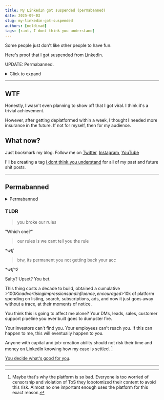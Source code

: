 ```yaml
---
title: My LinkedIn got suspended (permabanned)
date: 2025-09-03
slug: my-linkedin-got-suspended
authors: [neldivad]
tags: [rant, I dont think you understand]
---
```


Some people just don't like other people to have fun. 

Here's proof that I got suspended from LinkedIn.

UPDATE: Permabanned. 


<!--truncate-->

<details>
  <summary>Click to expand</summary>
  ![](wtf.JPG)
  ![](wtf1.JPG)
  ![](wtf2.JPG)
</details>

--- 
## WTF
Honestly, I wasn't even planning to show off that I got viral. I think it's a trivial achievement. 

However, after getting deplatformed within a week, I thought I needed more insurance in the future. If not for myself, then for my audience. 

## What now?

Just bookmark my blog. Follow me on [Twitter](https://twitter.com/nelvOfficial), [Instagram](https://www.instagram.com/divadlen/), [YouTube](https://www.youtube.com/@nelvOfficial)

I'll be creating a tag [i dont think you understand](tags/i-dont-think-you-understand) for all of my past and future shit posts. 

---
## Permabanned
<details >
  <summary>Permabanned</summary>
  ![](permaban1.png)
  ![](permaban2.png)
</details>

### TLDR

> you broke our rules

"Which one?"

> our rules is we cant tell you the rule

**wtf*

> btw, its permanent you not getting back your acc

**wtf^2*

Salty? Upset? You bet. 

This thing costs a decade to build, obtained a cumulative >$100K in advertising impressions and influence, encouraged >$10k of platform spending on listing, search, subscriptions, ads, and now it just goes away without a trace, at their moments of notice. 

You think this is going to affect me alone? Your DMs, leads, sales, customer support pipeline you ever built goes to dumpster fire. 

Your investors can't find you. Your employees can't reach you. If this can happen to me, this will eventually happen to you. 

Anyone with capital and job-creation ability should not risk their time and money on LinkedIn knowing how my case is settled. [^1]

[You decide what's good for you](https://x.com/nelvOfficial/status/1962765559998955955).

---

[^1]: Maybe that's why the platform is so bad. Everyone is too worried of censorship and violation of ToS they lobotomized their content to avoid this risk. Almost no one important enough uses the platform for this exact reason. 